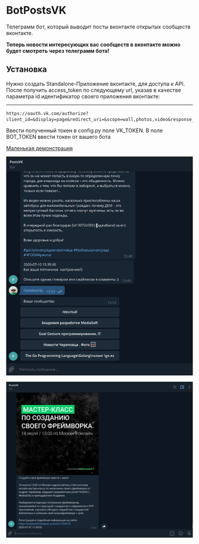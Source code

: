 # BotPostsVK

Телеграмм бот, который выводит посты вконтакте открытых сообществ вконтакте.

__Теперь новости интересующих вас сообществ в вконтакте можно будет смотреть через телеграмм бота!__


## Установка

Нужно создать Standalone-Приложение вконтакте, для доступа к API. После получить access_token по следующему url, указав в качестве параметра id идентификатор своего приложения вконтакте:

---

```
https://oauth.vk.com/authorize?client_id=&display=page&redirect_uri=&scope=wall,photos,video&response_type=token&v=5.52
```

Ввести полученный токен в config.py поле VK_TOKEN. В поле BOT_TOKEN ввести токен от вашего бота 


[Маленькая демонстрация](https://youtu.be/UpGJp-h3c8U)

![Меню сообществ](static/menu_community.png)

![Пример вывода поста](static/posts.png)

